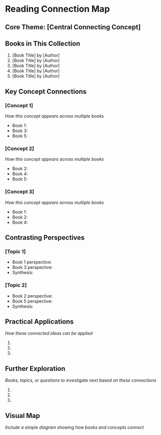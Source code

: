 # Reading Connection Map

## Core Theme: [Central Connecting Concept]

## Books in This Collection
1. [Book Title] by [Author]
2. [Book Title] by [Author]
3. [Book Title] by [Author]
4. [Book Title] by [Author]
5. [Book Title] by [Author]

## Key Concept Connections

### [Concept 1]
*How this concept appears across multiple books*
- Book 1: 
- Book 3: 
- Book 5: 

### [Concept 2]
*How this concept appears across multiple books*
- Book 2: 
- Book 4: 
- Book 5: 

### [Concept 3]
*How this concept appears across multiple books*
- Book 1: 
- Book 2: 
- Book 4: 

## Contrasting Perspectives

### [Topic 1]
- Book 1 perspective: 
- Book 3 perspective: 
- Synthesis: 

### [Topic 2]
- Book 2 perspective: 
- Book 5 perspective: 
- Synthesis: 

## Practical Applications
*How these connected ideas can be applied*

1. 
2. 
3. 

## Further Exploration
*Books, topics, or questions to investigate next based on these connections*

1. 
2. 
3. 

## Visual Map
*Include a simple diagram showing how books and concepts connect*
